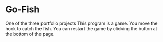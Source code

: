# Go-Fish
One of the three portfolio projects
This program is a game. You move the hook to catch the fish. 
You can restart the game by clicking the button at the bottom of the page. 
